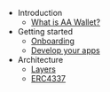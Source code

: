* Introduction
    * [What is AA Wallet?](docs/What%20is%20AA%20Wallet.md)
* Getting started
    * [Onboarding](docs/Onborading.md)
    * [Develop your apps](docs/Develop%20your%20apps.md)
* Architecture
    * [Layers](docs/Layers.md)
    * [ERC4337](https://eips.ethereum.org/EIPS/eip-4337)